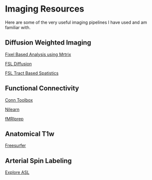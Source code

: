 # Imaging Resources

Here are some of the very useful imaging pipelines I have used and am familiar with. 

## Diffusion Weighted Imaging

[Fixel Based Analysis using Mrtrix](https://www.mrtrix.org/) 

[FSL Diffusion](https://fsl.fmrib.ox.ac.uk/fslcourse/2019_Beijing/lectures/FDT/fdt1.html) 

[FSL Tract Based Spatistics](https://ftp.nmr.mgh.harvard.edu/pub/dist/freesurfer/tutorial_packages/centos6/fsl_507/doc/wiki/TBSS(2f)UserGuide.html) 

## Functional Connectivity

[Conn Toolbox](https://web.conn-toolbox.org/) 

[Nilearn](https://nilearn.github.io/stable/index.html) 

[fMRIprep](https://fmriprep.org/en/stable/index.html) 

## Anatomical T1w

[Freesurfer](https://surfer.nmr.mgh.harvard.edu/) 

## Arterial Spin Labeling

[Explore ASL](https://sites.google.com/view/exploreasl) 


